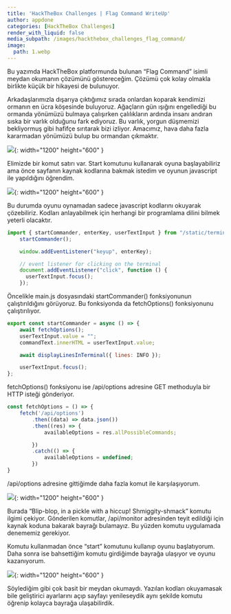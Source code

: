 ```yaml
---
title: 'HackTheBox Challenges | Flag Command WriteUp'
author: appdone
categories: [HackTheBox Challenges]
render_with_liquid: false
media_subpath: /images/hackthebox_challenges_flag_command/
image:
  path: 1.webp
---
```


Bu yazımda HackTheBox platformunda bulunan “Flag Command” isimli meydan okumanın çözümünü göstereceğim. Çözümü çok kolay olmakla birlikte küçük bir hikayesi de bulunuyor.

Arkadaşlarımızla dışarıya çıktığımız sırada onlardan koparak kendimizi ormanın en ücra köşesinde buluyoruz. Ağaçların gün ışığını engellediği bu ormanda yönümüzü bulmaya çalışırken çalılıkların ardında insanı andıran sıska bir varlık olduğunu fark ediyoruz. Bu varlık, yorgun düşmemizi bekliyormuş gibi hafifçe sırıtarak bizi izliyor. Amacımız, hava daha fazla kararmadan yönümüzü bulup bu ormandan çıkmaktır.

![](1.webp){: width="1200" height="600" }

Elimizde bir komut satırı var. Start komutunu kullanarak oyuna başlayabiliriz ama önce sayfanın kaynak kodlarına bakmak istedim ve oyunun javascript ile yapıldığını öğrendim.

![](2.webp){: width="1200" height="600" }

Bu durumda oyunu oynamadan sadece javascript kodlarını okuyarak çözebiliriz. Kodları anlayabilmek için herhangi bir programlama dilini bilmek yeterli olacaktır.

```js
import { startCommander, enterKey, userTextInput } from "/static/terminal/js/main.js";
    startCommander();

    window.addEventListener("keyup", enterKey);

    // event listener for clicking on the terminal
    document.addEventListener("click", function () {
      userTextInput.focus();
    });
```

Öncelikle main.js dosyasındaki startCommander() fonksiyonunun çalıştırıldığını görüyoruz. Bu fonksiyonda da fetchOptions() fonksiyonunu çalıştırılıyor.

```js
export const startCommander = async () => {
    await fetchOptions();
    userTextInput.value = "";
    commandText.innerHTML = userTextInput.value;

    await displayLinesInTerminal({ lines: INFO });

    userTextInput.focus();
};
```

fetchOptions() fonksiyonu ise /api/options adresine GET methoduyla bir HTTP isteği gönderiyor.

```js
const fetchOptions = () => {
    fetch('/api/options')
        .then((data) => data.json())
        .then((res) => {
            availableOptions = res.allPossibleCommands;

        })
        .catch(() => {
            availableOptions = undefined;
        })
}
```

/api/options adresine gittiğimde daha fazla komut ile karşılaşıyorum.

![](3.webp){: width="1200" height="600" }

Burada “Blip-blop, in a pickle with a hiccup! Shmiggity-shmack” komutu ilgimi çekiyor. Gönderilen komutlar, /api/monitor adresinden teyit edildiği için kaynak koduna bakarak bayrağı bulamayız. Bu yüzden komutu uygulamada denememiz gerekiyor.

Komutu kullanmadan önce “start” komutunu kullanıp oyunu başlatıyorum. Daha sonra ise bahsettiğim komutu girdiğimde bayrağa ulaşıyor ve oyunu kazanıyorum.

![](4.webp){: width="1200" height="600" }

Söylediğim gibi çok basit bir meydan okumaydı. Yazılan kodları okuyamasak bile geliştirici ayarlarını açıp sayfayı yenileseydik aynı şekilde komutu öğrenip kolayca bayrağa ulaşabilirdik.
